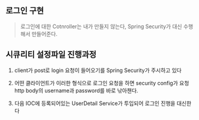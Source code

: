 ## 로그인 구현

>로그인에 대한 Cotnroller는 내가 만들지 않는다, Spring Security가 대신 수행해서 만들어준다.

## 시큐리티 설정파일 진행과정

1. client가 post로 login 요청이 들어오기를 Spring Security가 주시하고 있다

2. 어떤 클라이언트가 이러한 형식으로 로그인 요청을 하면 security config가 요청 http body의 username과 password를 바로 낚아챈다.

3. 다음 IOC에 등록되어있는 UserDetail Service가 투입되어 로그인 진행을 대신한다
